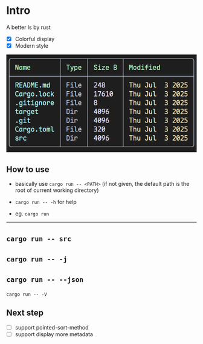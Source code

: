 # Intro
A better ls by rust
- [x] Colorful display
- [x] Modern style

![showcase](asset/showcase.png)
## How to use
- basically use `cargo run -- <PATH>` (if <PATH> not given, the default path is the root of current working directory)

- `cargo run -- -h` for help

- eg.
`cargo run`
---
`cargo run -- src`
---
`cargo run -- -j`
---
`cargo run -- --json`
---
`cargo run -- -V`

## Next step
- [ ] support pointed-sort-method
- [ ] support display more metadata